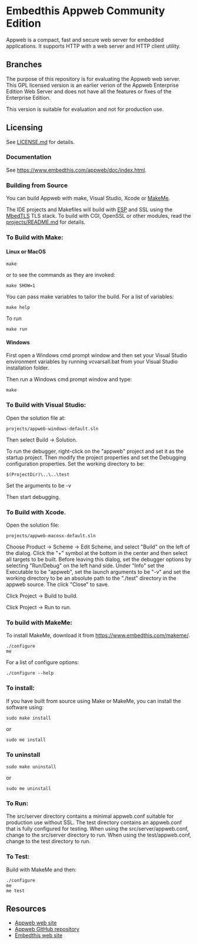 Embedthis Appweb Community Edition
===

Appweb is a compact, fast and secure web server for embedded applications. It supports HTTP with a web server and HTTP client utility.

Branches
---

The purpose of this repository is for evaluating the Appweb web server. This GPL licensed version is an
earlier verion of the Appweb Enterprise Edition Web Server and does not have all the features or fixes
of the Enterprise Edition.

This version is suitable for evaluation and not for production use.

Licensing
---
See [LICENSE.md](LICENSE.md) for details.

### Documentation

  See https://www.embedthis.com/appweb/doc/index.html.

### Building from Source

You can build Appweb with make, Visual Studio, Xcode or [MakeMe](https://www.embedthis.com/makeme/).

The IDE projects and Makefiles will build with [ESP](https://www.embedthis.com/esp/) and SSL using the [MbedTLS](https://github.com/ARMmbed/mbedtls) TLS stack. To build with CGI, OpenSSL or other modules, read the [projects/README.md](projects/README.md) for details.

### To Build with Make:

#### Linux or MacOS

    make

or to see the commands as they are invoked:

    make SHOW=1

You can pass make variables to tailor the build. For a list of variables:

	make help

To run

	make run

#### Windows

First open a Windows cmd prompt window and then set your Visual Studio environment variables by running vcvarsall.bat from your Visual Studio installation folder.

Then run a Windows cmd prompt window and type:

    make

### To Build with Visual Studio:

Open the solution file at:

    projects/appweb-windows-default.sln

Then select Build -> Solution.

To run the debugger, right-click on the "appweb" project and set it as the startup project. Then modify the project properties and set the Debugging configuration properties. Set the working directory to be:

    $(ProjectDir)\..\..\test

Set the arguments to be
    -v

Then start debugging.

### To Build with Xcode.

Open the solution file:

    projects/appweb-macosx-default.sln

Choose Product -> Scheme -> Edit Scheme, and select "Build" on the left of the dialog. Click the "+" symbol at the bottom in the center and then select all targets to be built. Before leaving this dialog, set the debugger options by selecting "Run/Debug" on the left hand side. Under "Info" set the Executable to be "appweb", set the launch arguments to be "-v" and set the working directory to be an absolute path to the "./test" directory in the appweb source. The click "Close" to save.

Click Project -> Build to build.

Click Project -> Run to run.

### To build with MakeMe:

To install MakeMe, download it from https://www.embedthis.com/makeme/.

    ./configure
    me

For a list of configure options:

	./configure --help

### To install:

If you have built from source using Make or MakeMe, you can install the software using:

    sudo make install

or

    sudo me install

### To uninstall

    sudo make uninstall

or

    sudo me uninstall

### To Run:

The src/server directory contains a minimal appweb.conf suitable for production use without SSL. The test directory contains an appweb.conf that is fully configured for testing. When using the src/server/appweb.conf, change to the src/server directory to run. When using the test/appweb.conf, change to the test directory to run.

### To Test:

Build with MakeMe and then:

    ./configure
    me
    me test

Resources
---
  - [Appweb web site](https://www.embedthis.com/)
  - [Appweb GitHub repository](http://github.com/embedthis/appweb-gpl)
  - [Embedthis web site](https://www.embedthis.com/)
